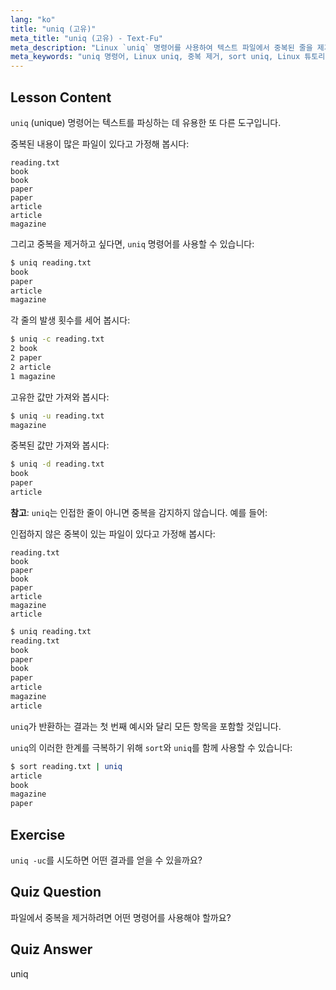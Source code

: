 ```yaml
---
lang: "ko"
title: "uniq (고유)"
meta_title: "uniq (고유) - Text-Fu"
meta_description: "Linux `uniq` 명령어를 사용하여 텍스트 파일에서 중복된 줄을 제거하는 방법을 배웁니다. -c, -u, -d 와 같은 옵션을 알아보고, `sort`와 결합하여 효과적인 데이터 정리를 수행하는 방법을 알아봅니다."
meta_keywords: "uniq 명령어, Linux uniq, 중복 제거, sort uniq, Linux 튜토리얼, 텍스트 처리, 초보자 Linux, Linux 가이드"
---
```


## Lesson Content

`uniq` (unique) 명령어는 텍스트를 파싱하는 데 유용한 또 다른 도구입니다.

중복된 내용이 많은 파일이 있다고 가정해 봅시다:

```plaintext
reading.txt
book
book
paper
paper
article
article
magazine
```

그리고 중복을 제거하고 싶다면, `uniq` 명령어를 사용할 수 있습니다:

```bash
$ uniq reading.txt
book
paper
article
magazine
```

각 줄의 발생 횟수를 세어 봅시다:

```bash
$ uniq -c reading.txt
2 book
2 paper
2 article
1 magazine
```

고유한 값만 가져와 봅시다:

```bash
$ uniq -u reading.txt
magazine
```

중복된 값만 가져와 봅시다:

```bash
$ uniq -d reading.txt
book
paper
article
```

**참고**: `uniq`는 인접한 줄이 아니면 중복을 감지하지 않습니다. 예를 들어:

인접하지 않은 중복이 있는 파일이 있다고 가정해 봅시다:

```plaintext
reading.txt
book
paper
book
paper
article
magazine
article
```

```bash
$ uniq reading.txt
reading.txt
book
paper
book
paper
article
magazine
article
```

`uniq`가 반환하는 결과는 첫 번째 예시와 달리 모든 항목을 포함할 것입니다.

`uniq`의 이러한 한계를 극복하기 위해 `sort`와 `uniq`를 함께 사용할 수 있습니다:

```bash
$ sort reading.txt | uniq
article
book
magazine
paper
```

## Exercise

`uniq -uc`를 시도하면 어떤 결과를 얻을 수 있을까요?

## Quiz Question

파일에서 중복을 제거하려면 어떤 명령어를 사용해야 할까요?

## Quiz Answer

uniq
